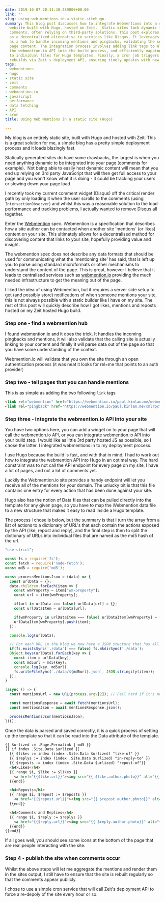 ```yaml
---
date: 2019-10-07 20:11:30.489000+00:00
link: ''
slug: using-web-mentions-in-a-static-sitehugo-
summary: This blog post discusses how to integrate Webmentions into a statically generated
  website built with Hugo, hosted on Zeit.  Static sites lack dynamic features like
  comments, often relying on third-party solutions. This post explores using Webmentions
  as a decentralized alternative to services like Disqus. It leverages webmention.io
  as a hub to handle incoming mentions and pingbacks, validating the source and parsing
  page content. The integration process involves adding link tags to HTML, incorporating
  the webmention.io API into the build process, and efficiently mapping mention data
  to individual files for Hugo templates. Finally, a cron job triggers regular site
  rebuilds via Zeit's deployment API, ensuring timely updates with new mentions.
tags:
- webmentions
- hugo
- static site
- zeit
- comments
- webmention.io
- javascript
- performance
- data fetching
- API
- cron
title: Using Web Mentions in a static site (Hugo)

---
```


My blog is an entirely static site, built with Hugo and hosted with Zeit. This is a great solution for me, a simple blog has a pretty simple deployment process and it loads blazingly fast. 

Statically generated sites do have some drawbacks, the largest is when you need anything dynamic to be integrated into your page (comments for example).&nbsp; Not being able to easily host dynamic content will mean that you end up relying on 3rd party JavaScript that will then get full access to your page and you won't know what it is doing - it could be tracking your users or slowing down your page load.

I recently took my current comment widget (Disqus) off the critical render path by only loading it when the user scrolls to the comments (using `IntersectionObserver`) and whilst this was a reasonable solution to the load performance and tracking problems, I actually wanted to remove Disqus all together.

Enter the [Webmention](https://webmention.net/draft/) spec. Webmention is a specification that describes how a site author can be contacted when another site 'mentions' (or likes) content on your site. This ultimately allows for a decentralised method for discovering content that links to your site, hopefully providing value and insight.

The webmention spec does not describe any data formats that should be used for communicating what the 'mentioning site' has said, that is left up you to parse using standard microformats or other mechanisms to understand the content of the page. This is great, however I believe that it leads to centralised services such as [webmention.io](https://webmention.io/) providing the much needed infrastructure to get the meaning out of the page.

I liked the idea of using Webmention, but it requires a server side setup to get (and possibly store) notifications of when someone mentions your site, this is not always possible with a static builder like I have on my site. The rest of this post will quickly describe how I got likes, mentions and reposts hosted on my Zeit hosted Hugo build.

### Step one - find a webmention hub

I found webmention.io and it does the trick. It handles the incoming pingbacks and mentions, it will also validate that the calling site is actually linking to your content and finally it will parse data out of the page so that you have some understanding of the context.

Webmention.io will validate that you own the site through an open authentication process (it was neat it looks for rel=me that points to an auth provider)

### Step two - tell pages that you can handle mentions

This is as simple as adding the two following `link` tags

```html
<link rel="webmention" href="https://webmention.io/paul.kinlan.me/webmention">
<link rel="pingback" href="https://webmention.io/paul.kinlan.me/xmlrpc">
```

### Step three - integrate the webmention.io API into your site

You have two options here, you can add a widget on to your page that will call the webmention.io API, or you can integrate webmention.io API into your build step. I would like as little 3rd party hosted JS as possible, so I chose the latter. I integrated webmentions in to my deployment process.

I use Hugo because the build is fast, and with that in mind, I had to work out how to integrate the webmention API into Hugo in an optimal way. The hard constraint was to not call the API endpoint for every page on my site, I have a lot of pages, and not a lot of comments yet. 

Luckily the Webmention.io site provides a handy endpoint will let you receive all of the mentions for your domain. The unlucky bit is that this file contains one entry for every action that has been done against your site.

Hugo also has the notion of Data files that can be pulled directly into the template for any given page, so you have to map the Webmention data file to a new structure that makes it easy to read inside a Hugo template.

The process I chose is below, but the summary is that I turn the array from a list of actions to a dictionary of URL's that each contain the actions exposed by the API (like, repost and reply), and the final step is then to split the dictionary of URLs into individual files that are named as the md5 hash of the url.

```javascript
"use strict";

const fs = require('fs');
const fetch = require('node-fetch');
const md5 = require('md5');

const processMentionsJson = (data) => {
  const urlData = {};
  data.children.forEach(item => {
    const wmProperty = item["wm-property"];
    const url = item[wmProperty];

    if(url in urlData === false) urlData[url] = {};
    const urlDataItem = urlData[url];

    if(wmProperty in urlDataItem === false) urlDataItem[wmProperty] = [];
    urlDataItem[wmProperty].push(item);
  });

  console.log(urlData);

  // For each URL in the blog we now have a JSON stucture that has all the like, mentions and reposts
  if(fs.existsSync('./data') === false) fs.mkdirSync('./data');
  Object.keys(urlData).forEach(key => {
    const item = urlData[key];
    const md5url = md5(key);
    console.log(key, md5url)
    fs.writeFileSync(`./data/${md5url}.json`, JSON.stringify(item));
  });
}

(async () => {
  const mentionsUrl = new URL(process.argv[2]); // Fail hard if it's not a uRL

  const mentionsResponse = await fetch(mentionsUrl);
  const mentiosnJson = await mentionsResponse.json();

  processMentionsJson(mentiosnJson);
})();
```

Once the data is parsed and saved correctly, it is a quick process of setting up the template so that it can be read into the Data attribute of the template.

```html
{{ $urlized := .Page.Permalink | md5 }}
{{ if index .Site.Data $urlized }}
  {{ $likes := index (index .Site.Data $urlized) "like-of" }}
  {{ $replys := index (index .Site.Data $urlized) "in-reply-to" }}
  {{ $reposts := index (index .Site.Data $urlized) "repost-of"}}
  <h4>Likes</h4>
  {{ range $i, $like := $likes }}
    <a href="{{$like.url}}"><img src="{{ $like.author.photo}}" alt="{{ $like.author.name }}" class="profile photo"></a>
  {{end}}

  <h4>Reposts</h4>
  {{ range $i, $repost := $reposts }}
    <a href="{{$repost.url}}"><img src="{{ $repost.author.photo}}" alt="{{ $repost.author.name }}" class="profile photo"></a>
  {{end}}

  <h4>Comments and Replies</h4>
  {{ range $i, $reply := $replys }}
    <a href="{{$reply.url}}"><img src="{{ $reply.author.photo}}" alt="{{ $reply.author.name }}" class="profile photo"></a>
  {{end}}
{{end}}
```

If all goes well, you should see some icons at the bottom of the page that are real people interacting with the site.

### Step 4 - publish the site when comments occur

Whilst the above steps will let me aggregate the mentions and render them in the sites output, I still have to ensure that the site is rebuilt regularly so that the comments appear publicly.

I chose to use a simple cron service that will call Zeit's deployment API to force a re-depoly of the site every hour or so.
